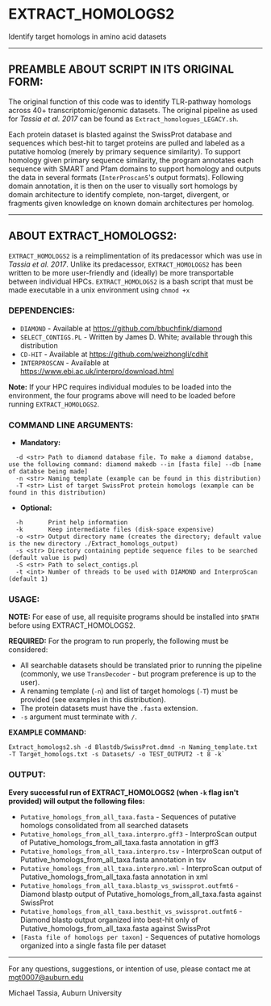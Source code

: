 # EXTRACT_HOMOLOGS2
Identify target homologs in amino acid datasets

________________________________________________________________________________________________________________________________________
## PREAMBLE ABOUT SCRIPT IN ITS ORIGINAL FORM:
The original function of this code was to identify TLR-pathway homologs across 40+ transcriptomic/genomic datasets.
The original pipeline as used for *Tassia et al. 2017* can be found as `Extract_homologues_LEGACY.sh`.

Each protein dataset is blasted against the SwissProt database and sequences which best-hit to target proteins are pulled and labeled as a putative homolog (merely by primary sequence similarity). 
To support homology given primary sequence similarity, the program annotates each sequence with SMART and Pfam domains to support homology and outputs the data in several formats (`InterProscan5`'s output formats). 
Following domain annotation, it is then on the user to visually sort homologs by domain architecture to identify complete, non-target, divergent, or fragments given knowledge on known domain architectures per homolog. 
________________________________________________________________________________________________________________________________________

## ABOUT EXTRACT_HOMOLOGS2:
`EXTRACT_HOMOLOGS2` is a reimplimentation of its predacessor which was use in *Tassia et al. 2017*. Unlike its predacessor, `EXTRACT_HOMOLOGS2` has been written to be more user-friendly and (ideally) be more transportable between individual HPCs.
`EXTRACT_HOMOLOGS2` is a bash script that must be made executable in a unix environment using `chmod +x`

### DEPENDENCIES:
- `DIAMOND` - Available at https://github.com/bbuchfink/diamond
- `SELECT_CONTIGS.PL` - Written by James D. White; available through this distribution
- `CD-HIT` - Available at https://github.com/weizhongli/cdhit
- `INTERPROSCAN` - Available at https://www.ebi.ac.uk/interpro/download.html

**Note:** If your HPC requires individual modules to be loaded into the environment, the four programs above will need to be loaded before running `EXTRACT_HOMOLOGS2`.

### COMMAND LINE ARGUMENTS:
- **Mandatory:**
```
  -d <str> Path to diamond database file. To make a diamond databse, use the following command: diamond makedb --in [fasta file] --db [name of databse being made]
  -n <str> Naming template (example can be found in this distribution)
  -T <str> List of target SwissProt protein homologs (example can be found in this distribution)
```
- **Optional:**
```
  -h       Print help information
  -k       Keep intermediate files (disk-space expensive)
  -o <str> Output directory name (creates the directory; default value is the new directory ./Extract_homologs_output)
  -s <str> Directory containing peptide sequence files to be searched (default value is pwd)
  -S <str> Path to select_contigs.pl
  -t <int> Number of threads to be used with DIAMOND and InterproScan (default 1)
```

### USAGE:

**NOTE:** For ease of use, all requisite programs should be installed into `$PATH` before using EXTRACT_HOMOLOGS2. 

**REQUIRED:** For the program to run properly, the following must be considered:
- All searchable datasets should be translated prior to running the pipeline (commonly, we use `TransDecoder` - but program preference is up to the user).
- A renaming template (`-n`) and list of target homologs (`-T`) must be provided (see examples in this distribution).
- The protein datasets must have the `.fasta` extension.
- `-s` argument must terminate with `/`.

**EXAMPLE COMMAND:** 
```
Extract_homologs2.sh -d Blastdb/SwissProt.dmnd -n Naming_template.txt -T Target_homologs.txt -s Datasets/ -o TEST_OUTPUT2 -t 8 -k`
```

### OUTPUT:
**Every successful run of EXTRACT_HOMOLOGS2 (when `-k` flag isn't provided) will output the following files:**

- `Putative_homologs_from_all_taxa.fasta` - Sequences of putative homologs consolidated from all searched datasets
- `Putative_homologs_from_all_taxa.interpro.gff3` - InterproScan output of Putative_homologs_from_all_taxa.fasta annotation in gff3
- `Putative_homologs_from_all_taxa.interpro.tsv` - InterproScan output of Putative_homologs_from_all_taxa.fasta annotation in tsv
- `Putative_homologs_from_all_taxa.interpro.xml` - InterproScan output of Putative_homologs_from_all_taxa.fasta annotation in xml
- `Putative_homologs_from_all_taxa.blastp_vs_swissprot.outfmt6` - Diamond blastp output of Putative_homologs_from_all_taxa.fasta against SwissProt
- `Putative_homologs_from_all_taxa.besthit_vs_swissprot.outfmt6` - Diamond blastp output organized into best-hit only of Putative_homologs_from_all_taxa.fasta against SwissProt
- `[Fasta file of homologs per taxon]` - Sequences of putative homologs organized into a single fasta file per dataset
________________________________________________________________________________________________________________________________________

For any questions, suggestions, or intention of use, please contact me at mgt0007@auburn.edu

Michael Tassia,
Auburn University
